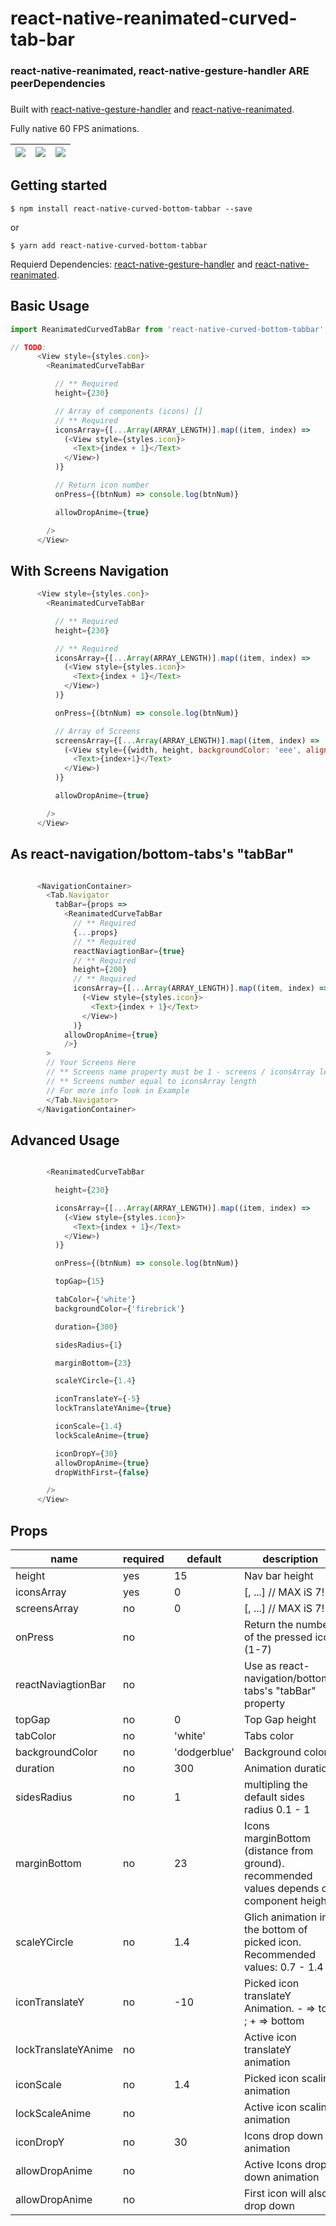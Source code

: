 # react-native-reanimated-curved-tab-bar
### 
### react-native-reanimated, react-native-gesture-handler ARE peerDependencies 
### 

Built with [react-native-gesture-handler](https://github.com/kmagiera/react-native-gesture-handler) and [react-native-reanimated](https://github.com/kmagiera/react-native-reanimated).

Fully native 60 FPS animations.

![](gifs/1.gif)  |![](gifs/2.gif)  |![](gifs/3.gif)  |
:---------------:|:---------------:|:---------------:|


## Getting started

`$ npm install react-native-curved-bottom-tabbar --save`

or

`$ yarn add react-native-curved-bottom-tabbar`

Requierd Dependencies: [react-native-gesture-handler](https://kmagiera.github.io/react-native-gesture-handler/docs/getting-started.html) and [react-native-reanimated](https://github.com/kmagiera/react-native-reanimated).

## Basic Usage
```javascript
import ReanimatedCurvedTabBar from 'react-native-curved-bottom-tabbar';

// TODO: 
      <View style={styles.con}>
        <ReanimatedCurveTabBar

          // ** Required
          height={230}

          // Array of components (icons) []
          // ** Required
          iconsArray={[...Array(ARRAY_LENGTH)].map((item, index) =>
            (<View style={styles.icon}>
              <Text>{index + 1}</Text>
            </View>)
          )}

          // Return icon number
          onPress={(btnNum) => console.log(btnNum)}

          allowDropAnime={true}

        />
      </View>
```

## 
## With Screens Navigation  
```javascript
      <View style={styles.con}>
        <ReanimatedCurveTabBar

          // ** Required
          height={230}

          // ** Required
          iconsArray={[...Array(ARRAY_LENGTH)].map((item, index) =>
            (<View style={styles.icon}>
              <Text>{index + 1}</Text>
            </View>)
          )}

          onPress={(btnNum) => console.log(btnNum)}

          // Array of Screens
          screensArray={[...Array(ARRAY_LENGTH)].map((item, index) =>
            (<View style={{width, height, backgroundColor: 'eee', alignItems: 'center', justifyContent: 'center'}}>
              <Text>{index+1}</Text>
            </View>)
          )}

          allowDropAnime={true}

        />
      </View>
```

## 
## As react-navigation/bottom-tabs's "tabBar"  
```javascript

      <NavigationContainer>
        <Tab.Navigator
          tabBar={props =>
            <ReanimatedCurveTabBar
              // ** Required
              {...props}
              // ** Required  
              reactNaviagtionBar={true}
              // ** Required  
              height={200}
              // ** Required  
              iconsArray={[...Array(ARRAY_LENGTH)].map((item, index) =>
                (<View style={styles.icon}>
                  <Text>{index + 1}</Text>
                </View>)
              )}
            allowDropAnime={true}
            />}
        >
        // Your Screens Here 
        // ** Screens name property must be 1 - screens / iconsArray length
        // ** Screens number equal to iconsArray length
        // For more info look in Example
        </Tab.Navigator>
      </NavigationContainer>
```

## 
## Advanced Usage
```javascript

        <ReanimatedCurveTabBar

          height={230}

          iconsArray={[...Array(ARRAY_LENGTH)].map((item, index) =>
            (<View style={styles.icon}>
              <Text>{index + 1}</Text>
            </View>)
          )}

          onPress={(btnNum) => console.log(btnNum)}

          topGap={15}

          tabColor={'white'}
          backgroundColor={'firebrick'}

          duration={300}

          sidesRadius={1}

          marginBottom={23}

          scaleYCircle={1.4}

          iconTranslateY={-5}
          lockTranslateYAnime={true}

          iconScale={1.4}
          lockScaleAnime={true}

          iconDropY={30}
          allowDropAnime={true}
          dropWithFirst={false}

        />
      </View>
```

## Props

| name                      | required | default | description | type | 
| ------------------------- | -------- | ------- | ------------|------|
| height                    | yes      |    15   | Nav bar height  | Number |
| iconsArray                | yes      |    0    | [<Component1>, ...<Component7>] // MAX iS 7! | Array |
| screensArray              | no       |    0    | [<Component1>, ...<Component7>] // MAX iS 7! | Array |
| onPress                   | no       |         | Return the number of the pressed icon (1-7) | Method |
| reactNaviagtionBar        | no       |         | Use as react-navigation/bottom-tabs's "tabBar" property | Boolean |
| topGap                    | no       |    0    | Top Gap height | Number |
| tabColor                  | no       |    'white'    | Tabs color | Color |
| backgroundColor           | no       |    'dodgerblue'    | Background color | Color |
| duration                  | no       |   300   | Animation duration | Number |
| sidesRadius               | no       |   1   | multipling the default sides radius 0.1 - 1 | Number |
| marginBottom              | no       |   23   | Icons marginBottom (distance from ground). recommended values depends on component height | Number |
| scaleYCircle              | no       |   1.4  | Glich animation in the bottom of picked icon. Recommended values: 0.7 - 1.4 | Number |
| iconTranslateY            | no       |   -10  | Picked icon translateY Animation. - => top ; + => bottom | Number |
| lockTranslateYAnime       | no       |        | Active icon translateY animation | Boolean |
| iconScale                 | no       |   1.4  | Picked icon scaling animation | Number |
| lockScaleAnime            | no       |        | Active icon scaling animation | Boolean |
| iconDropY                 | no       |   30   | Icons drop down animation | Number |
| allowDropAnime            | no       |        | Active Icons drop down animation | Boolean |
| allowDropAnime            | no       |        | First icon will also drop down | Boolean |


